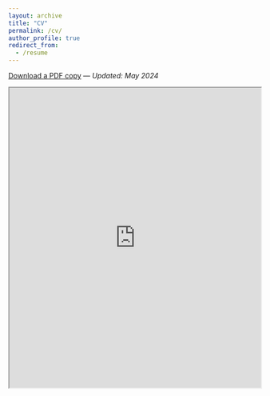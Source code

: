 ```yaml
---
layout: archive
title: "CV"
permalink: /cv/
author_profile: true
redirect_from:
  - /resume
---
```


[Download a PDF copy](https://drive.google.com/file/d/1kUfT6oVzvvA9h_ecF9q1TNKeIlGhBEOH/view?usp=sharing) — _Updated: May 2024_

<iframe src="https://drive.google.com/file/d/1kUfT6oVzvvA9h_ecF9q1TNKeIlGhBEOH/preview" width="100%" height="600" allow="autoplay"></iframe>
